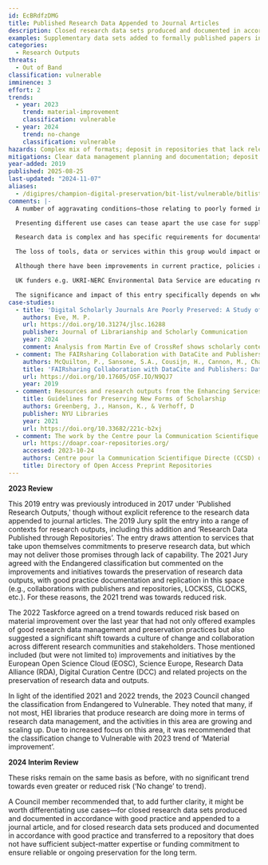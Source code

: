 ```yaml
---
id: EcBRdfzDMG
title: Published Research Data Appended to Journal Articles
description: Closed research data sets produced and documented in accordance with good practice and appended to a journal article or transferred to a repository that does not have sufficient subject-matter expertise or funding commitment to ensure reliable or ongoing preservation for the long term.
examples: Supplementary data sets added to formally published papers in repositories that are designed primarily for papers; electronic journals offering data sets without obvious preservation capacity; institutional repositories servicing highly complex scientific data sets with insufficient subject-matter expertise
categories:
  - Research Outputs
threats:
  - Out of Band
classification: vulnerable
imminence: 3
effort: 2
trends:
  - year: 2023
    trend: material-improvement
    classification: vulnerable
  - year: 2024
    trend: no-change
    classification: vulnerable
hazards: Complex mix of formats; deposit in repositories that lack relevant expertise or knowledge or funding; poorly designed migration or normalization processes; poorly formed ingest and quality assurance procedures; rapid churn of staff; incoherent patterns of subject matter; lack of domain knowledge; no or very small numbers of users; weak or absent collecting policy; deposit to ensure minimal compliance with funder mandate; limited or dysfunctional data management planning and documentation; uncertainty over IPR or the presence of orphaned works
mitigations: Clear data management planning and documentation; deposit by publisher in a trusted repository; deposit by author/s in appropriate repositories with digital preservation expertise and mandate; clear licensing to enable digital preservation and access; strong user base; development roadmap; ability to transfer collections or share metadata with subject repositories or portals; demonstrable re-use of data; clear collecting policy; data management planning early in the data lifecycle
year-added: 2019
published: 2025-08-25
last-updated: "2024-11-07"
aliases:
  - /digipres/champion-digital-preservation/bit-list/vulnerable/bitlist-published-research-data-appended-to-journals
comments: |-
  A number of aggravating conditions—those relating to poorly formed ingest and quality assurance procedures, rapid churn of staff, incoherent patterns of subject matter, lack of domain knowledge, no or very small numbers of users, weak or absent collecting policy, and deposit to ensure minimal compliance with funder mandate—are problems with some repositories, not all repositories.

  Presenting different use cases can tease apart the use case for supplementary materials appended to journals (e.g., which CLOCKSS and Portico preserve) and those in repositories that are perhaps not tailored for this use case. Cases where data is transferred to a repository that does not have sufficient subject-matter expertise or funding commitment to ensure reliable or ongoing preservation for the long term are far more at risk.

  Research data is complex and has specific requirements for documentation which may only be known to subject matter experts. However well intended, it is risky for institutions to attempt to replicate that level of expertise across all the domains within the institution, and it can be hard for smaller publishers to make commitments to sustain data in the long term.

  The loss of tools, data or services within this group would impact on people and sectors around the world. Particularly those involved with reproducibility and those wishing to use the datasets for further research.

  Although there have been improvements in current practice, policies and workflows, there is still a significant corpus of information that was deposited before these improvements came into force. It is unlikely that there will be the time, will or resource to bring this information up to current standards.

  UK funders e.g. UKRI-NERC Environmental Data Service are educating researchers about data policies which mandate depositing master and raw data at the funder disciplinary repository. These repositories have a strong expertise in the research discipline ensuring data and metadata standardization and quality assurance. Any copies of datasets published in journal articles or similar are considered secondary copies and do not comply with data policy, hence risking obtaining future research funding by the institute attempting to use journal outputs as their funder-acknowledged datasets.

  The significance and impact of this entry specifically depends on whether it is the only copy of the dataset in existence, or whether there is another copy hosted in a data repository.
case-studies:
  - title: 'Digital Scholarly Journals Are Poorly Preserved: A Study of 7 Million Articles'
    authors: Eve, M. P.
    url: https://doi.org/10.31274/jlsc.16288
    publisher: Journal of Librarianship and Scholarly Communication
    year: 2024
    comment: Analysis from Martin Eve of CrossRef shows scholarly content at risk. The findings, based on the assessment of around 7.5 million of the e-books and articles for which CrossRef provides a fixed identifier or Digital Object Identifier, suggest that around a quarter of academic publications are not being preserved for the future. For c. 2 million articles in the study there were no evidence of them being preserved, and 4.3 of works studied were preserved in at least one place.
  - comment: The FAIRsharing Collaboration with DataCite and Publishers.
    authors: McQuilton, P., Sansone, S.A., Cousijn, H., Cannon, M., Chan, W.M., Carnevale, I., Cranston, I., Edmunds, S., Everitt, N. and Ganley, E.
    title: 'FAIRsharing Collaboration with DataCite and Publishers: Data Repository Selection, Criteria That Matter'
    url: https://doi.org/10.17605/OSF.IO/N9QJ7
    year: 2019
  - comment: Resources and research outputs from the Enhancing Services to Preserve New Forms of Scholarship project, which examined a variety of enhanced eBooks and identified which features can be preserved at scale using tools currently available. Of particular note is the published guidelines for preserving new forms of scholarship.
    title: Guidelines for Preserving New Forms of Scholarship
    authors: Greenberg, J., Hanson, K., & Verhoff, D
    publisher: NYU Libraries
    year: 2021
    url: https://doi.org/10.33682/221c-b2xj
  - comment: The work by the Centre pour la Communication Scientifique Directe (CCSD) of France and the Confederation of Open Access Repositories (COAR) in creating a preprint repository directory which has been relevant to building a user community).
    url: https://doapr.coar-repositories.org/
    accessed: 2023-10-24
    authors: Centre pour la Communication Scientifique Directe (CCSD) of France and the Confederation of Open Access Repositories (COAR)
    title: Directory of Open Access Preprint Repositories
---
```

**2023 Review**

This 2019 entry was previously introduced in 2017 under 'Published Research Outputs,' though without explicit reference to the research data appended to journal articles. The 2019 Jury split the entry into a range of contexts for research outputs, including this addition and ‘Research Data Published through Repositories’. The entry draws attention to services that take upon themselves commitments to preserve research data, but which may not deliver those promises through lack of capability. The 2021 Jury agreed with the Endangered classification but commented on the improvements and initiatives towards the preservation of research data outputs, with good practice documentation and replication in this space (e.g., collaborations with publishers and repositories, LOCKSS, CLOCKS, etc.). For these reasons, the 2021 trend was towards reduced risk.

The 2022 Taskforce agreed on a trend towards reduced risk based on material improvement over the last year that had not only offered examples of good research data management and preservation practices but also suggested a significant shift towards a culture of change and collaboration across different research communities and stakeholders. Those mentioned included (but were not limited to) improvements and initiatives by the European Open Science Cloud (EOSC), Science Europe, Research Data Alliance (RDA), Digital Curation Centre (DCC) and related projects on the preservation of research data and outputs.

In light of the identified 2021 and 2022 trends, the 2023 Council changed the classification from Endangered to Vulnerable. They noted that many, if not most, HEI libraries that produce research are doing more in terms of research data management, and the activities in this area are growing and scaling up. Due to increased focus on this area, it was recommended that the classification change to Vulnerable with 2023 trend of ‘Material improvement’. 

**2024 Interim Review**

These risks remain on the same basis as before, with no significant trend towards even greater or reduced risk (‘No change’ to trend).

A Council member recommended that, to add further clarity, it might be worth differentiating use cases—for closed research data sets produced and documented in accordance with good practice and appended to a journal article, and for closed research data sets produced and documented in accordance with good practice and transferred to a repository that does not have sufficient subject-matter expertise or funding commitment to ensure reliable or ongoing preservation for the long term.
